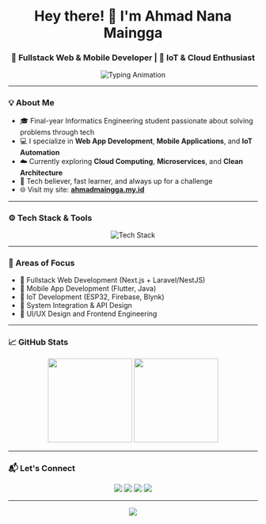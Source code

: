 <h1 align="center">Hey there! 👋 I'm Ahmad Nana Maingga</h1>
<h3 align="center">🚀 Fullstack Web & Mobile Developer | 🌱 IoT & Cloud Enthusiast</h3>

<p align="center">
  <img src="https://readme-typing-svg.demolab.com?font=Fira+Code&weight=600&pause=1000&color=58A6FF&center=true&vCenter=true&width=480&lines=Building+cool+projects+with+code;Crafting+Web+%2B+Mobile+apps+with+passion;IoT+Automation+%7C+Cloud+Integration;Always+learning+%7C+Always+coding" alt="Typing Animation" />
</p>

---

### 💡 About Me

- 🎓 Final-year Informatics Engineering student passionate about solving problems through tech
- 💻 I specialize in **Web App Development**, **Mobile Applications**, and **IoT Automation**
- ☁️ Currently exploring **Cloud Computing**, **Microservices**, and **Clean Architecture**
- 🧠 Tech believer, fast learner, and always up for a challenge
- 🌐 Visit my site: **[ahmadmaingga.my.id](https://ahmadmaingga.my.id)**

---

### ⚙️ Tech Stack & Tools

<p align="center">
  <img src="https://skillicons.dev/icons?i=nextjs,react,tailwind,flutter,laravel,nestjs,mysql,firebase,figma,git,linux" alt="Tech Stack" />
</p>

---

### 🎯 Areas of Focus

- 🔹 Fullstack Web Development (Next.js + Laravel/NestJS)
- 🔹 Mobile App Development (Flutter, Java)
- 🔹 IoT Development (ESP32, Firebase, Blynk)
- 🔹 System Integration & API Design
- 🔹 UI/UX Design and Frontend Engineering

---

### 📈 GitHub Stats

<p align="center">
  <img src="https://github-readme-stats.vercel.app/api?username=maingga&show_icons=true&theme=tokyonight&hide_border=true&border_radius=10&count_private=true" height="170" />
  <img src="https://github-profile-trophy.vercel.app/?username=maingga&theme=tokyonight&margin-w=12&row=1&column=5&no-bg=true" height="170" />
</p>

---

### 📬 Let's Connect

<p align="center">
  <a href="mailto:ahmad.maingga@gmail.com"><img src="https://img.shields.io/badge/Gmail-EA4335?style=for-the-badge&logo=gmail&logoColor=white" /></a>
  <a href="https://www.linkedin.com/in/ahmadnana"><img src="https://img.shields.io/badge/LinkedIn-0A66C2?style=for-the-badge&logo=linkedin&logoColor=white" /></a>
  <a href="https://www.instagram.com/maingga.dev"><img src="https://img.shields.io/badge/Instagram-E4405F?style=for-the-badge&logo=instagram&logoColor=white" /></a>
  <a href="https://ahmadmaingga.my.id"><img src="https://img.shields.io/badge/Website-222222?style=for-the-badge&logo=internetarchive&logoColor=white" /></a>
</p>

---

<p align="center">
  <img src="https://visitor-badge.laobi.icu/badge?page_id=maingga.maingga&title=Visitors" />
</p>
